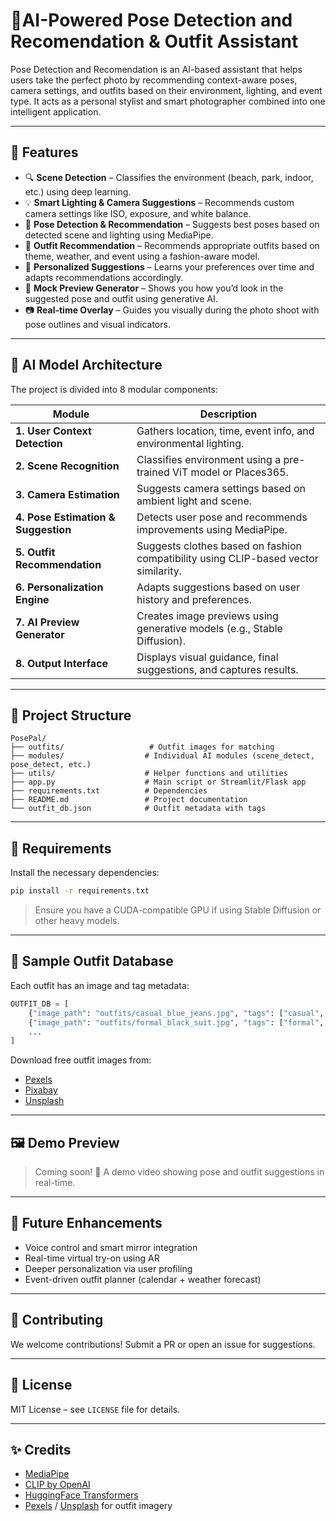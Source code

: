 
# 📸AI-Powered Pose Detection and Recomendation & Outfit Assistant

Pose Detection and Recomendation is an AI-based assistant that helps users take the perfect photo by recommending context-aware poses, camera settings, and outfits based on their environment, lighting, and event type. It acts as a personal stylist and smart photographer combined into one intelligent application.

---

## 🚀 Features

- 🔍 **Scene Detection** – Classifies the environment (beach, park, indoor, etc.) using deep learning.
- 💡 **Smart Lighting & Camera Suggestions** – Recommends custom camera settings like ISO, exposure, and white balance.
- 🧍 **Pose Detection & Recommendation** – Suggests best poses based on detected scene and lighting using MediaPipe.
- 👗 **Outfit Recommendation** – Recommends appropriate outfits based on theme, weather, and event using a fashion-aware model.
- 🧠 **Personalized Suggestions** – Learns your preferences over time and adapts recommendations accordingly.
- 🎨 **Mock Preview Generator** – Shows you how you’d look in the suggested pose and outfit using generative AI.
- 📷 **Real-time Overlay** – Guides you visually during the photo shoot with pose outlines and visual indicators.

---

## 🧠 AI Model Architecture

The project is divided into 8 modular components:

| Module                         | Description |
|-------------------------------|-------------|
| **1. User Context Detection** | Gathers location, time, event info, and environmental lighting. |
| **2. Scene Recognition** | Classifies environment using a pre-trained ViT model or Places365. |
| **3. Camera Estimation** | Suggests camera settings based on ambient light and scene. |
| **4. Pose Estimation & Suggestion** | Detects user pose and recommends improvements using MediaPipe. |
| **5. Outfit Recommendation** | Suggests clothes based on fashion compatibility using CLIP-based vector similarity. |
| **6. Personalization Engine** | Adapts suggestions based on user history and preferences. |
| **7. AI Preview Generator** | Creates image previews using generative models (e.g., Stable Diffusion). |
| **8. Output Interface** | Displays visual guidance, final suggestions, and captures results. |

---

## 📂 Project Structure

```
PosePal/
├── outfits/                   # Outfit images for matching
├── modules/                  # Individual AI modules (scene_detect, pose_detect, etc.)
├── utils/                    # Helper functions and utilities
├── app.py                    # Main script or Streamlit/Flask app
├── requirements.txt          # Dependencies
├── README.md                 # Project documentation
└── outfit_db.json            # Outfit metadata with tags
```

---

## 🧰 Requirements

Install the necessary dependencies:

```bash
pip install -r requirements.txt
```

> Ensure you have a CUDA-compatible GPU if using Stable Diffusion or other heavy models.

---

## 📸 Sample Outfit Database

Each outfit has an image and tag metadata:

```python
OUTFIT_DB = [
    {"image_path": "outfits/casual_blue_jeans.jpg", "tags": ["casual", "blue", "jeans", "outdoor", "day"]},
    {"image_path": "outfits/formal_black_suit.jpg", "tags": ["formal", "black", "suit", "indoor", "evening"]},
    ...
]
```

Download free outfit images from:
- [Pexels](https://www.pexels.com)
- [Pixabay](https://www.pixabay.com)
- [Unsplash](https://www.unsplash.com)

---

## 🖼️ Demo Preview

> Coming soon! 🎥 A demo video showing pose and outfit suggestions in real-time.

---

## 🤖 Future Enhancements

- Voice control and smart mirror integration
- Real-time virtual try-on using AR
- Deeper personalization via user profiling
- Event-driven outfit planner (calendar + weather forecast)

---

## 🙌 Contributing

We welcome contributions! Submit a PR or open an issue for suggestions.

---

## 📄 License

MIT License – see `LICENSE` file for details.

---

## ✨ Credits

- [MediaPipe](https://mediapipe.dev)
- [CLIP by OpenAI](https://github.com/openai/CLIP)
- [HuggingFace Transformers](https://huggingface.co)
- [Pexels](https://pexels.com) / [Unsplash](https://unsplash.com) for outfit imagery
